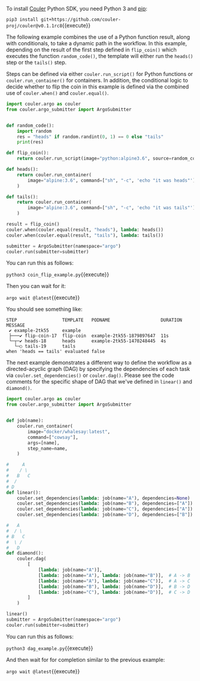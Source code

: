 To install [Couler](https://github.com/couler-proj/couler) Python SDK, you need Python 3 and [pip](https://github.com/pypa/pip):

`pip3 install git+https://github.com/couler-proj/couler@v0.1.1rc8`{{execute}}

The following example combines the use of a Python function result, along with conditionals,
to take a dynamic path in the workflow. In this example, depending on the result
of the first step defined in `flip_coin()` which executes the function `random_code()`,
the template will either run the `heads()` step or the `tails()` step.

Steps can be defined via either `couler.run_script()` for Python functions or
`couler.run_container()` for containers. In addition, the conditional logic to
decide whether to flip the coin in this example is defined via the combined use
of `couler.when()` and `couler.equal()`.

```python
import couler.argo as couler
from couler.argo_submitter import ArgoSubmitter


def random_code():
    import random
    res = "heads" if random.randint(0, 1) == 0 else "tails"
    print(res)

def flip_coin():
    return couler.run_script(image="python:alpine3.6", source=random_code)

def heads():
    return couler.run_container(
        image="alpine:3.6", command=["sh", "-c", 'echo "it was heads"']
    )

def tails():
    return couler.run_container(
        image="alpine:3.6", command=["sh", "-c", 'echo "it was tails"']
    )

result = flip_coin()
couler.when(couler.equal(result, "heads"), lambda: heads())
couler.when(couler.equal(result, "tails"), lambda: tails())

submitter = ArgoSubmitter(namespace="argo")
couler.run(submitter=submitter)
```

You can run this as follows:

`python3 coin_flip_example.py`{{execute}}

Then you can wait for it:

`argo wait @latest`{{execute}}

You should see something like:

```
STEP                 TEMPLATE   PODNAME                   DURATION  MESSAGE
 ✔ example-2tk55     example                                                                               
 ├───✔ flip-coin-17  flip-coin  example-2tk55-1879897647  11s                                              
 └─┬─✔ heads-18      heads      example-2tk55-1470248445  4s                                               
   └─○ tails-19      tails                                          when 'heads == tails' evaluated false 
```

The next example demonstrates a different way to define the workflow as a directed-acyclic graph (DAG) by specifying the
dependencies of each task via `couler.set_dependencies()` or `couler.dag()`. Please see the code comments for the
specific shape of DAG that we've defined in `linear()` and `diamond()`.

```python
import couler.argo as couler
from couler.argo_submitter import ArgoSubmitter


def job(name):
    couler.run_container(
        image="docker/whalesay:latest",
        command=["cowsay"],
        args=[name],
        step_name=name,
    )

#     A
#    / \
#   B   C
#  /
# D
def linear():
    couler.set_dependencies(lambda: job(name="A"), dependencies=None)
    couler.set_dependencies(lambda: job(name="B"), dependencies=["A"])
    couler.set_dependencies(lambda: job(name="C"), dependencies=["A"])
    couler.set_dependencies(lambda: job(name="D"), dependencies=["B"])

#   A
#  / \
# B   C
#  \ /
#   D
def diamond():
    couler.dag(
        [
            [lambda: job(name="A")],
            [lambda: job(name="A"), lambda: job(name="B")],  # A -> B
            [lambda: job(name="A"), lambda: job(name="C")],  # A -> C
            [lambda: job(name="B"), lambda: job(name="D")],  # B -> D
            [lambda: job(name="C"), lambda: job(name="D")],  # C -> D
        ]
    )

linear()
submitter = ArgoSubmitter(namespace="argo")
couler.run(submitter=submitter)
```

You can run this as follows:

`python3 dag_example.py`{{execute}}

And then wait for for completion similar to the previous example:

`argo wait @latest`{{execute}}
